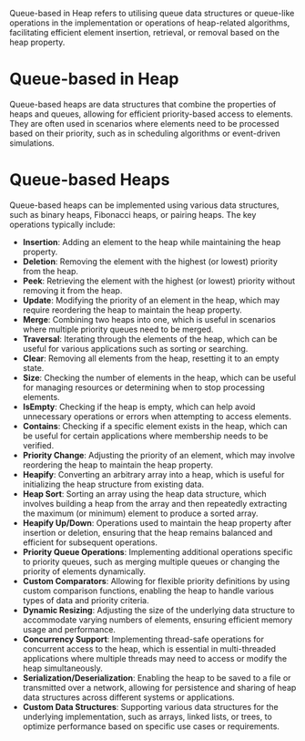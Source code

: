 Queue-based in Heap refers to utilising queue data structures or queue-like operations in the implementation or operations of heap-related algorithms, facilitating efficient element insertion, retrieval, or removal based on the heap property.

# Queue-based in Heap
Queue-based heaps are data structures that combine the properties of heaps and queues, allowing for efficient priority-based access to elements. They are often used in scenarios where elements need to be processed based on their priority, such as in scheduling algorithms or event-driven simulations.
# Queue-based Heaps
Queue-based heaps can be implemented using various data structures, such as binary heaps, Fibonacci heaps, or pairing heaps. The key operations typically include:
- **Insertion**: Adding an element to the heap while maintaining the heap property.
- **Deletion**: Removing the element with the highest (or lowest) priority from the heap.
- **Peek**: Retrieving the element with the highest (or lowest) priority without removing it from the heap.
- **Update**: Modifying the priority of an element in the heap, which may require reordering the heap to maintain the heap property.
- **Merge**: Combining two heaps into one, which is useful in scenarios where multiple priority queues need to be merged.
- **Traversal**: Iterating through the elements of the heap, which can be useful for various applications such as sorting or searching.
- **Clear**: Removing all elements from the heap, resetting it to an empty state.
- **Size**: Checking the number of elements in the heap, which can be useful for managing resources or determining when to stop processing elements.
- **IsEmpty**: Checking if the heap is empty, which can help avoid unnecessary operations or errors when attempting to access elements.
- **Contains**: Checking if a specific element exists in the heap, which can be useful for certain applications where membership needs to be verified.
- **Priority Change**: Adjusting the priority of an element, which may involve reordering the heap to maintain the heap property.
- **Heapify**: Converting an arbitrary array into a heap, which is useful for initializing the heap structure from existing data.
- **Heap Sort**: Sorting an array using the heap data structure, which involves building a heap from the array and then repeatedly extracting the maximum (or minimum) element to produce a sorted array.
- **Heapify Up/Down**: Operations used to maintain the heap property after insertion or deletion, ensuring that the heap remains balanced and efficient for subsequent operations.
- **Priority Queue Operations**: Implementing additional operations specific to priority queues, such as merging multiple queues or changing the priority of elements dynamically.
- **Custom Comparators**: Allowing for flexible priority definitions by using custom comparison functions, enabling the heap to handle various types of data and priority criteria.
- **Dynamic Resizing**: Adjusting the size of the underlying data structure to accommodate varying numbers of elements, ensuring efficient memory usage and performance.
- **Concurrency Support**: Implementing thread-safe operations for concurrent access to the heap, which is essential in multi-threaded applications where multiple threads may need to access or modify the heap simultaneously.
- **Serialization/Deserialization**: Enabling the heap to be saved to a file or transmitted over a network, allowing for persistence and sharing of heap data structures across different systems or applications.
- **Custom Data Structures**: Supporting various data structures for the underlying implementation, such as arrays, linked lists, or trees, to optimize performance based on specific use cases or requirements.
